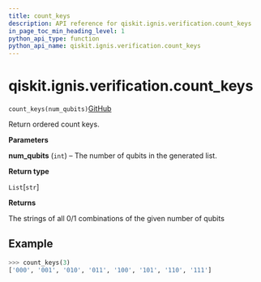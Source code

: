 ```yaml
---
title: count_keys
description: API reference for qiskit.ignis.verification.count_keys
in_page_toc_min_heading_level: 1
python_api_type: function
python_api_name: qiskit.ignis.verification.count_keys
---
```


# qiskit.ignis.verification.count\_keys

<span id="qiskit.ignis.verification.count_keys" />

`count_keys(num_qubits)`[GitHub](https://github.com/qiskit-community/qiskit-ignis/tree/stable/0.7/qiskit/ignis/verification/tomography/data.py "view source code")

Return ordered count keys.

**Parameters**

**num\_qubits** (`int`) – The number of qubits in the generated list.

**Return type**

`List`\[`str`]

**Returns**

The strings of all 0/1 combinations of the given number of qubits

## Example

```python
>>> count_keys(3)
['000', '001', '010', '011', '100', '101', '110', '111']
```

